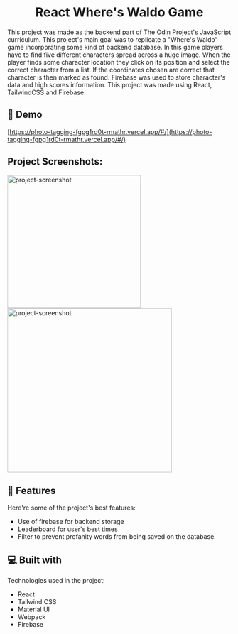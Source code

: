 <h1 align="center" id="title">React Where's Waldo Game</h1>

<p id="description">This project was made as the backend part of The Odin Project's JavaScript curriculum. This project's main goal was to replicate a "Where's Waldo" game incorporating some kind of backend database. In this game players have to find five different characters spread across a huge image. When the player finds some character location they click on its position and select the correct character from a list. If the coordinates chosen are correct that character is then marked as found. Firebase was used to store character's data and high scores information. This project was made using React, TailwindCSS and Firebase.</p>

<h2>🚀 Demo</h2>

[https://photo-tagging-fgpg1rd0t-rmathr.vercel.app/#/](https://photo-tagging-fgpg1rd0t-rmathr.vercel.app/#/)

<h2>Project Screenshots:</h2>
<div>
  

<img src="https://firebasestorage.googleapis.com/v0/b/phototagging-a690c.appspot.com/o/screenshots%2Fhome.PNG?alt=media&amp;token=aad78e5b-176f-4607-8587-18e3b6129b3f" alt="project-screenshot" width="300" height="auto">

<img src="https://firebasestorage.googleapis.com/v0/b/phototagging-a690c.appspot.com/o/screenshots%2Fcharacters.PNG?alt=media&amp;token=cff05ee7-f6f9-4257-8a5c-7aa31200aa5b" alt="project-screenshot" width="370" height="auto">
</div>


  
 
<h2>🧐 Features</h2>

Here're some of the project's best features:

*   Use of firebase for backend storage
*   Leaderboard for user's best times
*   Filter to prevent profanity words from being saved on the database.

  
  
<h2>💻 Built with</h2>

Technologies used in the project:

*   React
*   Tailwind CSS
*   Material UI
*   Webpack
*   Firebase
